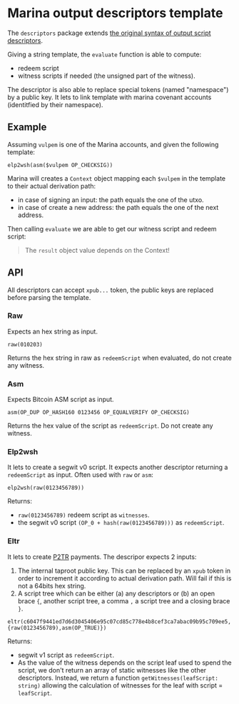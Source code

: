 # Marina output descriptors template

The `descriptors` package extends [the original syntax of output script descriptors](https://github.com/bitcoin/bitcoin/blob/master/doc/descriptors.md).

Giving a string template, the `evaluate` function is able to compute:

- redeem script
- witness scripts if needed (the unsigned part of the witness).

The descriptor is also able to replace special tokens (named "namespace") by a public key. It lets to link template with marina covenant accounts (identitfied by their namespace).

## Example

Assuming `vulpem` is one of the Marina accounts, and given the following template:

```
elp2wsh(asm($vulpem OP_CHECKSIG))
```

Marina will creates a `Context` object mapping each `$vulpem` in the template to their actual derivation path:

- in case of signing an input: the path equals the one of the utxo.
- in case of create a new address: the path equals the one of the next address.

Then calling `evaluate` we are able to get our witness script and redeem script:

> The `result` object value depends on the Context!

## API

All descriptors can accept `xpub...` token, the public keys are replaced before parsing the template.

### Raw

Expects an hex string as input.

```
raw(010203)
```

Returns the hex string in raw as `redeemScript` when evaluated, do not create any witness.

### Asm

Expects Bitcoin ASM script as input.

```
asm(OP_DUP OP_HASH160 0123456 OP_EQUALVERIFY OP_CHECKSIG)
```

Returns the hex value of the script as `redeemScript`. Do not create any witness.

### Elp2wsh

It lets to create a segwit v0 script. It expects another descriptor returning a `redeemScript` as input. Often used with `raw` or `asm`:

```
elp2wsh(raw(0123456789))
```

Returns:

- `raw(0123456789)` redeem script as `witnesses`.
- the segwit v0 script `(OP_0 + hash(raw(0123456789)))` as `redeemScript`.

### Eltr

It lets to create [P2TR](https://en.bitcoin.it/wiki/Taproot) payments. The descripor expects 2 inputs:

1. The internal taproot public key. This can be replaced by an `xpub` token in order to increment it according to actual derivation path. Will fail if this is not a 64bits hex string.
2. A script tree which can be either (a) any descriptors or (b) an open brace `{`, another script tree, a comma `,` a script tree and a closing brace `}`.

```
eltr(c6047f9441ed7d6d3045406e95c07cd85c778e4b8cef3ca7abac09b95c709ee5, {raw(0123456789),asm(OP_TRUE)})
```

Returns:

- segwit v1 script as `redeemScript`.
- As the value of the witness depends on the script leaf used to spend the script, we don't return an array of static witnesses like the other descriptors. Instead, we return a function `getWitnesses(leafScript: string)` allowing the calculation of witnesses for the leaf with script = `leafScript`.
